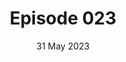 ---
title: Episode 023
date: 31 May 2023
eptype: full
episode_number: 23

# provide these
alm_description: 

# find these
show_source: Slow Burn
original_title: ABC
original_subtitle: How Clarence Thomas went from an aspiring priest to a campus radical.
original_description: "Growing up in Georgia, Clarence Thomas wanted to make his mark. His goal was to become his hometown’s first Black Catholic priest. But in the 1960s, he abandoned that dream. Instead, he embraced campus activism and the teachings of Malcolm X. Season 8 of Slow Burn is produced by Joel Anderson, Sophie Summergrad, Sam Kim, and Sofie Kodner. Josh Levin is the editorial director of Slow Burn. Derek John is Slate’s executive producer of narrative podcasts. Susan Matthews is Slate’s executive editor. Editorial direction by Josh Levin, Derek John, and Joel Meyer. Merritt Jacob is Slate’s senior technical director. Our theme music is composed by Alexis Cuadrado. Artwork by Ivylise Simones. Learn more about your ad choices."
podcast_url: "https://www.podtrac.com/pts/redirect.mp3/pdst.fm/e/verifi.podscribe.com/rss/p/chtbl.com/track/28D492/traffic.megaphone.fm/SLT2512942156.mp3"
audio_type: "audio/mpeg"
duration: 3271
---